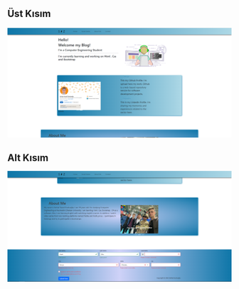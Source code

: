 Üst Kısım
--
![Blog_Sayfam](https://github.com/serhatzunluoglu/Blog_Sayfam/blob/fd293a0b31699d5e37f51d2ddb8587e7410e3e51/blog_sayfam_1.png)

Alt Kısım
--

![Blog_Sayfam](https://github.com/serhatzunluoglu/Blog_Sayfam/blob/fd293a0b31699d5e37f51d2ddb8587e7410e3e51/blog_Sayfam_2.png)
